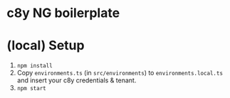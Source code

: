 # c8y NG boilerplate


# (local) Setup

1. `npm install`
1. Copy `environments.ts` (in `src/environments`) to `environments.local.ts` and insert your c8y credentials & tenant.
1. `npm start`
